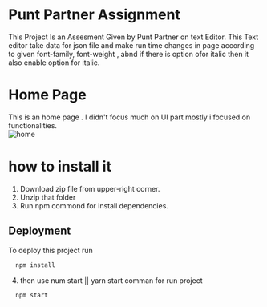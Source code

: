 
# Punt Partner Assignment

This Project Is an Assesment Given by Punt Partner on text Editor. This Text editor take data for json file and make run time changes in page according to given font-family, font-weight , abnd if there is option ofor italic then it also enable option for italic.

# Home Page 
This is an home page .
I didn't focus much on UI part mostly i focused on functionalities.   
![home](https://github.com/Awasthya/Punt_partner_assignment/assets/92320605/fe6e6b3b-d57b-4654-bed5-566bddee881d)


# how to install it 

1. Download zip file from upper-right corner.
2. Unzip that folder
3. Run npm commond for install dependencies.
## Deployment
To deploy this project run

```bash
  npm install
```
4. then use num start || yarn start comman for run project

```bash
  npm start
```
